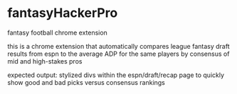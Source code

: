 # fantasyHackerPro
fantasy football chrome extension

this is a chrome extension that automatically compares league fantasy draft results from espn to the average ADP for the same players by consensus of mid and high-stakes pros

expected output: stylized divs within the espn/draft/recap page to quickly show good and bad picks versus consensus rankings
